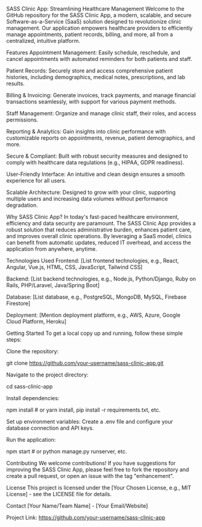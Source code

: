 SASS Clinic App: Streamlining Healthcare Management
Welcome to the GitHub repository for the SASS Clinic App, a modern, scalable, and secure Software-as-a-Service (SaaS) solution designed to revolutionize clinic management. Our application empowers healthcare providers to efficiently manage appointments, patient records, billing, and more, all from a centralized, intuitive platform.

Features
Appointment Management: Easily schedule, reschedule, and cancel appointments with automated reminders for both patients and staff.

Patient Records: Securely store and access comprehensive patient histories, including demographics, medical notes, prescriptions, and lab results.

Billing & Invoicing: Generate invoices, track payments, and manage financial transactions seamlessly, with support for various payment methods.

Staff Management: Organize and manage clinic staff, their roles, and access permissions.

Reporting & Analytics: Gain insights into clinic performance with customizable reports on appointments, revenue, patient demographics, and more.

Secure & Compliant: Built with robust security measures and designed to comply with healthcare data regulations (e.g., HIPAA, GDPR readiness).

User-Friendly Interface: An intuitive and clean design ensures a smooth experience for all users.

Scalable Architecture: Designed to grow with your clinic, supporting multiple users and increasing data volumes without performance degradation.

Why SASS Clinic App?
In today's fast-paced healthcare environment, efficiency and data security are paramount. The SASS Clinic App provides a robust solution that reduces administrative burden, enhances patient care, and improves overall clinic operations. By leveraging a SaaS model, clinics can benefit from automatic updates, reduced IT overhead, and access the application from anywhere, anytime.

Technologies Used
Frontend: [List frontend technologies, e.g., React, Angular, Vue.js, HTML, CSS, JavaScript, Tailwind CSS]

Backend: [List backend technologies, e.g., Node.js, Python/Django, Ruby on Rails, PHP/Laravel, Java/Spring Boot]

Database: [List database, e.g., PostgreSQL, MongoDB, MySQL, Firebase Firestore]

Deployment: [Mention deployment platform, e.g., AWS, Azure, Google Cloud Platform, Heroku]

Getting Started
To get a local copy up and running, follow these simple steps:

Clone the repository:

git clone https://github.com/your-username/sass-clinic-app.git

Navigate to the project directory:

cd sass-clinic-app

Install dependencies:

npm install  # or yarn install, pip install -r requirements.txt, etc.

Set up environment variables: Create a .env file and configure your database connection and API keys.

Run the application:

npm start # or python manage.py runserver, etc.

Contributing
We welcome contributions! If you have suggestions for improving the SASS Clinic App, please feel free to fork the repository and create a pull request, or open an issue with the tag "enhancement".

License
This project is licensed under the [Your Chosen License, e.g., MIT License] - see the LICENSE file for details.

Contact
[Your Name/Team Name] - [Your Email/Website]

Project Link: https://github.com/your-username/sass-clinic-app
